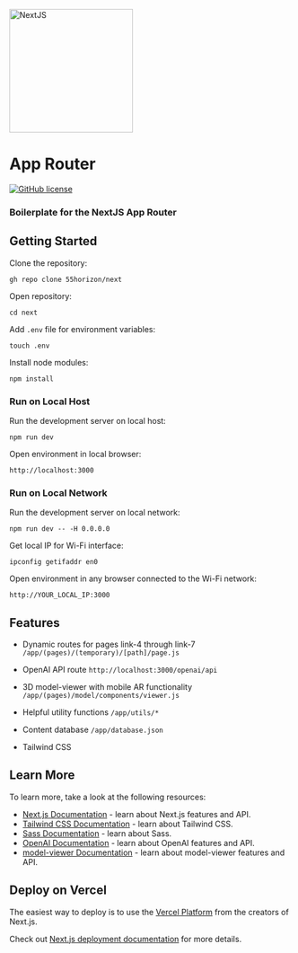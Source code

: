 <a href="https://github.com/55horizon/next"><img src="https://bafybeig45njmtzoihnkdj4rekc5af4vztiyzagqdyl2zkoavorhldi534m.ipfs.dweb.link" width="220" alt="NextJS"></a>

###

# App Router

[![GitHub license](https://img.shields.io/badge/license-MIT-blue.svg)](https://github.com/55horizon/next/blob/master/LICENSE.md)

### Boilerplate for the NextJS App Router

## Getting Started

Clone the repository:

```
gh repo clone 55horizon/next
```

Open repository:

```
cd next
```

Add `.env` file for environment variables:

```
touch .env
```

Install node modules:

```
npm install
```

### Run on Local Host

Run the development server on local host:

```
npm run dev
```

Open environment in local browser:

```
http://localhost:3000
```

### Run on Local Network

Run the development server on local network:

```
npm run dev -- -H 0.0.0.0
```

Get local IP for Wi-Fi interface:

```
ipconfig getifaddr en0
```

Open environment in any browser connected to the Wi-Fi network:

```
http://YOUR_LOCAL_IP:3000
```

## Features

- Dynamic routes for pages link-4 through link-7 `/app/(pages)/(temporary)/[path]/page.js`

- OpenAI API route `http://localhost:3000/openai/api`

- 3D model-viewer with mobile AR functionality `/app/(pages)/model/components/viewer.js`

- Helpful utility functions `/app/utils/*`

- Content database `/app/database.json`

- Tailwind CSS

## Learn More

To learn more, take a look at the following resources:

- [Next.js Documentation](https://nextjs.org/docs) - learn about Next.js features and API.
- [Tailwind CSS Documentation](https://tailwindcss.com/docs/installation) - learn about Tailwind CSS.
- [Sass Documentation](https://sass-lang.com/documentation) - learn about Sass.
- [OpenAI Documentation](https://platform.openai.com/docs/introduction/introduction) - learn about OpenAI features and API.
- [model-viewer Documentation](https://modelviewer.dev) - learn about model-viewer features and API.

## Deploy on Vercel

The easiest way to deploy is to use the [Vercel Platform](https://vercel.com/new?utm_medium=default-template&filter=next.js&utm_source=create-next-app&utm_campaign=create-next-app-readme) from the creators of Next.js.

Check out [Next.js deployment documentation](https://nextjs.org/docs/deployment) for more details.

